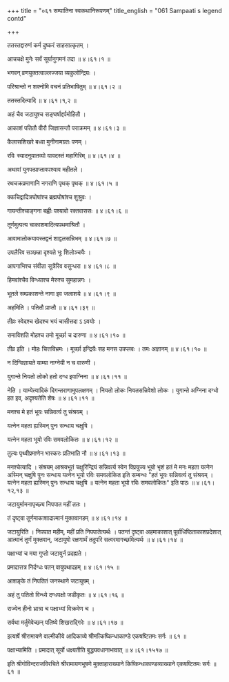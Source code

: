 +++
title = "०६१ सम्पातिना स्वकथानिरूपणम्"
title_english = "061 Sampaati s legend contd"

+++


ततस्तद्दारुणं कर्म दुष्करं साहसात्कृतम् ।  

आचचक्षे मुनेः सर्वं सूर्यानुगमनं तदा  ॥  ४।६१।१  ॥   

भगवन् व्रणयुक्तत्वाल्लज्जया व्यकुलोन्द्रियः ।  

परिश्रान्तो न शक्नोमि वचनं प्रतिभाषितुम्  ॥  ४।६१।२  ॥   

ततस्तदित्यादि  ॥  ४।६१।१,२  ॥   

  

अहं चैव जटायुश्च सङ्घर्षाद्दर्पमोहितौ ।  

आकाशं पतितौ वीरौ जिज्ञासन्तौ पराक्रमम्  ॥  ४।६१।३  ॥   

कैलासशिखरे बध्वा मुनीनामग्रतः पणम् ।  

रविः स्यादनुयातव्यो यावदस्तं महागिरिम्  ॥  ४।६१।४  ॥   

अथावां युगपत्प्राप्तावपश्याव महीतले ।  

रथचक्रप्रमाणानि नगराणि पृथक् पृथक्  ॥  ४।६१।५  ॥   

क्कचिद्वादित्रघोषांश्च ब्रह्मघोषांश्च शुश्रुवः ।  

गायन्तीश्चाङ्गना बह्वीः पश्यावो रक्तवाससः  ॥  ४।६१।६  ॥   

तूर्णमुत्पत्य चाकाशमादित्यपथमाश्रितौ ।  

आवामालोकयावस्तद्वनं शाद्वलसन्निभम्  ॥  ४।६१।७  ॥   

उपलैरिव सञ्छन्ना दृश्यते भूः शिलोञ्चयैः ।  

आपगाभिश्च संवीता सूत्रैरिव वसुन्धरा  ॥  ४।६१।८  ॥   

हिमवांश्चैव विन्ध्याश्च मेरुश्च सुमहान्नगः ।  

भूतले सम्प्रकाशन्ते नागा इव जलाशये  ॥  ४।६१।९  ॥   

अहमिति । पतितौ प्राप्तौ  ॥  ४।६१।३९  ॥   

  

तीव्रः स्वेदश्च खेदश्च भयं चासीत्तदा ऽ ऽवयोः ।  

समाविशति मोहश्च तमो मूर्च्छा च दारुणा  ॥  ४।६१।१०  ॥   

तीव्र इति । मोहः चित्तविभ्रमः । मूर्च्छा इन्द्रियैः सह मनस उपप्लवः । तमः
अज्ञानम्  ॥  ४।६१।१०  ॥   

  

न दिग्विज्ञायते याम्या नाग्नेयी न च वारुणी ।  

युगान्ते नियतो लोको हतो दग्ध इवाग्निना  ॥  ४।६१।११  ॥   

नेति । याम्येत्यादिकं दिगन्तराणामुपलक्षणम् । नियतो लोकः नियतसन्निवेशो
लोकः । युगान्ते अग्निना दग्धो हत इव, अदृश्यतेति शेषः  ॥  ४।६१।११  ॥   

  

मनश्च मे हतं भूयः सन्निवर्त्य तु संश्रयम् ।  

यत्नेन महता ह्यस्मिन् पुनः सन्धाय चक्षुषि ।  

यत्नेन महता भूयो रविः समवलोकितः  ॥  ४।६१।१२  ॥   

तुल्यः पृथ्वीप्रमाणेन भास्करः प्रतिभाति नौ  ॥  ४।६१।१३  ॥   

मनश्चेत्यादि । संश्रयम् आश्रयभूतं चक्षुरिन्द्रियं सन्निवर्त्य स्वेन
विप्रयुज्य भूयो भृशं हतं मे मनः महता यत्नेन अस्मिन् चक्षुषि पुनः सन्धाय
यत्नेन भूयो रविः समवलोकित इति सम्बन्धः "हतं भूयः सन्निवर्त्य तु संश्रयम्
। यत्नेन महता ह्यस्मिन् पुनः सन्धाय चक्षुषि  ॥  यत्नेन महता भूयो रविः
समवलोकितः" इति पाठः  ॥  ४।६१।१२,१३  ॥   

  

जटायुर्मामनापृच्छ्य निपपात महीं ततः ।  

तं दृष्ट्वा तूर्णमाकाशादात्मानं मुक्तवानहम्  ॥  ४।६१।१४  ॥   

जटायुरिति । निपपात महीम्, महीं प्रति निपपातेत्यर्थः । पतन्तं दृष्ट्वा
अहमाकाशात् पूर्वाधिष्ठिताकाशप्रदेशात् आत्मानं तूर्णं मुक्तवान्, जटायुषो
रक्षणार्थं तदुपरि सत्वरमागच्छमित्यर्थः  ॥  ४।६१।१४  ॥   

  

पक्षाभ्यां च मया गुप्तो जटायुर्न प्रदह्यते ।  

प्रमादात्तत्र निर्दग्धः पतन् वायुपथादहम्  ॥  ४।६१।१५  ॥   

आशङ्के तं निपतितं जनस्थाने जटायुषम् ।  

अहं तु पतितो विन्ध्ये दग्धपक्षो जडीकृतः  ॥  ४।६१।१६  ॥   

राज्येन हीनो भ्रात्रा च पक्षाभ्यां विक्रमेण च ।  

सर्वथा मर्तुमेवेच्छन् पतिष्ये शिखराद्गिरेः  ॥  ४।६१।१७  ॥   

इत्यार्षे श्रीरामायणे वाल्मीकीये आदिकाव्ये श्रीमत्किष्किन्धाकाण्डे
एकषष्टितमः सर्गः  ॥  ६१  ॥   

पक्षाभ्यामिति । प्रमादात् सूर्यो धक्ष्यतीति बुद्ध्यवधानाभावात्  ॥ 
४।६१।१५१७  ॥   

इति श्रीगोविन्दराजविरचिते श्रीरामायणभूषणे मुक्ताहाराख्याने
किष्किन्धाकाण्डव्याख्याने एकषष्टितमः सर्गः  ॥  ६१  ॥   


